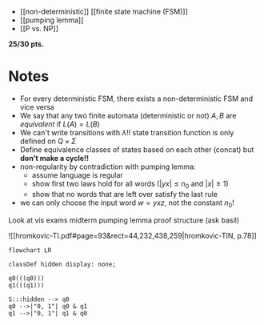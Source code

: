 
- [[non-deterministic]] [[finite state machine (FSM)]] 
- [[pumping lemma]]
- [[P vs. NP]]

**25/30 pts.**


# Notes

- For every deterministic FSM, there exists a non-deterministic FSM and vice versa
- We say that any two finite automata (deterministic or not) $A, B$ are *equivalent* if $L(A) = L(B)$
- We can't write transitions with $\lambda$!! state transition function is only defined on $Q \times \Sigma$
- Define equivalence classes of states based on each other (concat) but **don't make a cycle!!**
- non-regularity by contradiction with pumping lemma:
	- assume language is regular
	- show first two laws hold for all words ($|yx|\leq n_{0}$ and $|x|\geq 1$)
	- show that no words that are left over satisfy the last rule
- we can only choose the input word $w=yxz$, not the constant $n_{0}$!













Look at vis exams midterm pumping lemma proof structure (ask basil)


![[hromkovic-TI.pdf#page=93&rect=44,232,438,259|hromkovic-TIN, p.78]]
```mermaid
flowchart LR

classDef hidden display: none;

q0(((q0)))
q1(((q1)))

S:::hidden --> q0
q0 -->|"0, 1"| q0 & q1
q1 -->|"0, 1"| q1 & q0
```

